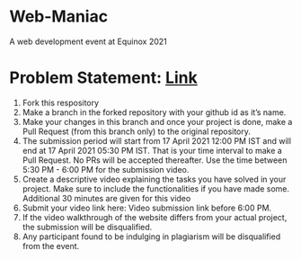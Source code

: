 # Web-Maniac
A web development event at Equinox 2021

# Problem Statement: [Link](https://docs.google.com/document/d/1n1aUeYUc5eFE6w5OUJU_sHbXdyFG3M3cieLSGTSDd0A/edit?usp=sharing)

1. Fork this respository
2. Make a branch in the forked repository with your github id as it’s name. 
3. Make your changes in this branch and once your project is done, make a Pull Request (from this branch only) to the original repository.
4. The submission period will start from 17 April 2021 12:00 PM IST and will end at 17 April 2021 05:30 PM IST. That is your time interval to make a Pull Request. No PRs will be accepted thereafter. Use the time between 5:30 PM - 6:00 PM for the submission video.
5. Create a descriptive video explaining the tasks you have solved in your project. Make sure to include the functionalities if you have made some. Additional 30 minutes are given for this video 
6. Submit your video link here: Video submission link before 6:00 PM.
7. If the video walkthrough of the website differs from your actual project, the submission will be disqualified.
8. Any participant found to be indulging in plagiarism will be disqualified from the event.
